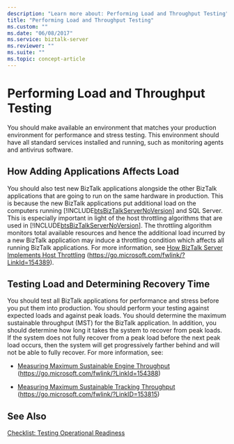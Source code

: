 ```yaml
---
description: "Learn more about: Performing Load and Throughput Testing"
title: "Performing Load and Throughput Testing"
ms.custom: ""
ms.date: "06/08/2017"
ms.service: biztalk-server
ms.reviewer: ""
ms.suite: ""
ms.topic: concept-article
---
```

# Performing Load and Throughput Testing
You should make available an environment that matches your production environment for performance and stress testing. This environment should have all standard services installed and running, such as monitoring agents and antivirus software.

## How Adding Applications Affects Load
 You should also test new BizTalk applications alongside the other BizTalk applications that are going to run on the same hardware in production. This is because the new BizTalk applications put additional load on the computers running [!INCLUDE[btsBizTalkServerNoVersion](../includes/btsbiztalkservernoversion-md.md)] and SQL Server. This is especially important in light of the host throttling algorithms that are used in [!INCLUDE[btsBizTalkServerNoVersion](../includes/btsbiztalkservernoversion-md.md)]. The throttling algorithm monitors total available resources and hence the additional load incurred by a new BizTalk application may induce a throttling condition which affects all running BizTalk applications. For more information, see [How BizTalk Server Implements Host Throttling](../core/how-biztalk-server-implements-host-throttling.md) (<https://go.microsoft.com/fwlink/?LinkId=154389>).

## Testing Load and Determining Recovery Time
 You should test all BizTalk applications for performance and stress before you put them into production. You should perform your testing against expected loads and against peak loads. You should determine the maximum sustainable throughput (MST) for the BizTalk application. In addition, you should determine how long it takes the system to recover from peak loads. If the system does not fully recover from a peak load before the next peak load occurs, then the system will get progressively farther behind and will not be able to fully recover. For more information, see:

-   [Measuring Maximum Sustainable Engine Throughput](../core/measuring-maximum-sustainable-engine-throughput.md) (https://go.microsoft.com/fwlink/?LinkId=154388)

-   [Measuring Maximum Sustainable Tracking Throughput](../core/measuring-maximum-sustainable-tracking-throughput.md) (https://go.microsoft.com/fwlink/?LinkID=153815)

## See Also
 [Checklist: Testing Operational Readiness](../technical-guides/checklist-testing-operational-readiness.md)
